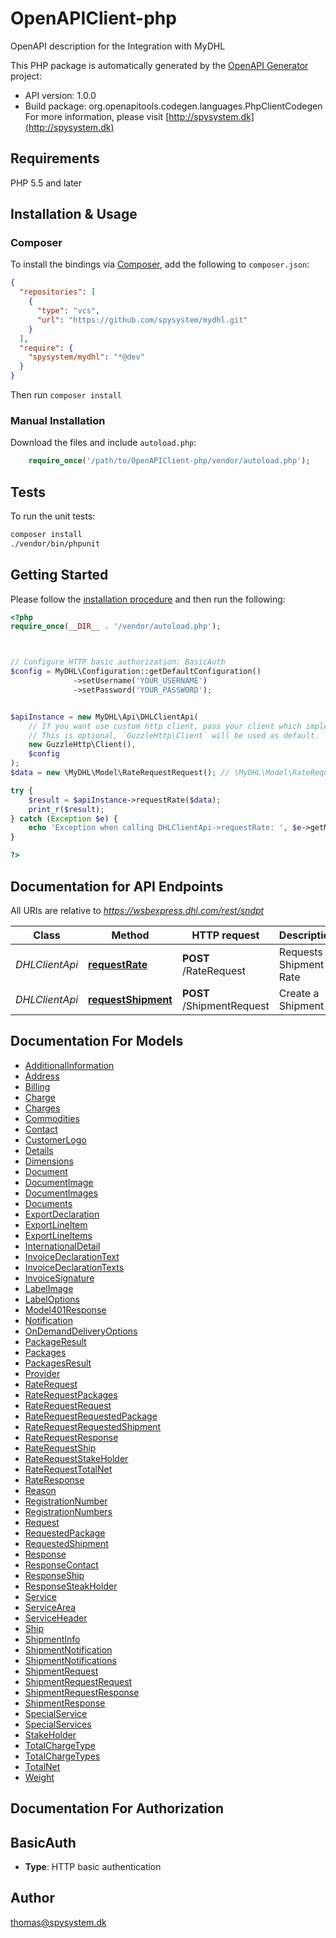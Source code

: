 # OpenAPIClient-php

OpenAPI description for the Integration with MyDHL

This PHP package is automatically generated by the [OpenAPI Generator](https://openapi-generator.tech) project:

- API version: 1.0.0
- Build package: org.openapitools.codegen.languages.PhpClientCodegen
For more information, please visit [http://spysystem.dk](http://spysystem.dk)

## Requirements

PHP 5.5 and later

## Installation & Usage

### Composer

To install the bindings via [Composer](http://getcomposer.org/), add the following to `composer.json`:

```json
{
  "repositories": [
    {
      "type": "vcs",
      "url": "https://github.com/spysystem/mydhl.git"
    }
  ],
  "require": {
    "spysystem/mydhl": "*@dev"
  }
}
```

Then run `composer install`

### Manual Installation

Download the files and include `autoload.php`:

```php
    require_once('/path/to/OpenAPIClient-php/vendor/autoload.php');
```

## Tests

To run the unit tests:

```bash
composer install
./vendor/bin/phpunit
```

## Getting Started

Please follow the [installation procedure](#installation--usage) and then run the following:

```php
<?php
require_once(__DIR__ . '/vendor/autoload.php');



// Configure HTTP basic authorization: BasicAuth
$config = MyDHL\Configuration::getDefaultConfiguration()
              ->setUsername('YOUR_USERNAME')
              ->setPassword('YOUR_PASSWORD');


$apiInstance = new MyDHL\Api\DHLClientApi(
    // If you want use custom http client, pass your client which implements `GuzzleHttp\ClientInterface`.
    // This is optional, `GuzzleHttp\Client` will be used as default.
    new GuzzleHttp\Client(),
    $config
);
$data = new \MyDHL\Model\RateRequestRequest(); // \MyDHL\Model\RateRequestRequest | Rate Request Data

try {
    $result = $apiInstance->requestRate($data);
    print_r($result);
} catch (Exception $e) {
    echo 'Exception when calling DHLClientApi->requestRate: ', $e->getMessage(), PHP_EOL;
}

?>
```

## Documentation for API Endpoints

All URIs are relative to *https://wsbexpress.dhl.com/rest/sndpt*

Class | Method | HTTP request | Description
------------ | ------------- | ------------- | -------------
*DHLClientApi* | [**requestRate**](docs/Api/DHLClientApi.md#requestrate) | **POST** /RateRequest | Requests a Shipment Rate
*DHLClientApi* | [**requestShipment**](docs/Api/DHLClientApi.md#requestshipment) | **POST** /ShipmentRequest | Create a Shipment


## Documentation For Models

 - [AdditionalInformation](docs/Model/AdditionalInformation.md)
 - [Address](docs/Model/Address.md)
 - [Billing](docs/Model/Billing.md)
 - [Charge](docs/Model/Charge.md)
 - [Charges](docs/Model/Charges.md)
 - [Commodities](docs/Model/Commodities.md)
 - [Contact](docs/Model/Contact.md)
 - [CustomerLogo](docs/Model/CustomerLogo.md)
 - [Details](docs/Model/Details.md)
 - [Dimensions](docs/Model/Dimensions.md)
 - [Document](docs/Model/Document.md)
 - [DocumentImage](docs/Model/DocumentImage.md)
 - [DocumentImages](docs/Model/DocumentImages.md)
 - [Documents](docs/Model/Documents.md)
 - [ExportDeclaration](docs/Model/ExportDeclaration.md)
 - [ExportLineItem](docs/Model/ExportLineItem.md)
 - [ExportLineItems](docs/Model/ExportLineItems.md)
 - [InternationalDetail](docs/Model/InternationalDetail.md)
 - [InvoiceDeclarationText](docs/Model/InvoiceDeclarationText.md)
 - [InvoiceDeclarationTexts](docs/Model/InvoiceDeclarationTexts.md)
 - [InvoiceSignature](docs/Model/InvoiceSignature.md)
 - [LabelImage](docs/Model/LabelImage.md)
 - [LabelOptions](docs/Model/LabelOptions.md)
 - [Model401Response](docs/Model/Model401Response.md)
 - [Notification](docs/Model/Notification.md)
 - [OnDemandDeliveryOptions](docs/Model/OnDemandDeliveryOptions.md)
 - [PackageResult](docs/Model/PackageResult.md)
 - [Packages](docs/Model/Packages.md)
 - [PackagesResult](docs/Model/PackagesResult.md)
 - [Provider](docs/Model/Provider.md)
 - [RateRequest](docs/Model/RateRequest.md)
 - [RateRequestPackages](docs/Model/RateRequestPackages.md)
 - [RateRequestRequest](docs/Model/RateRequestRequest.md)
 - [RateRequestRequestedPackage](docs/Model/RateRequestRequestedPackage.md)
 - [RateRequestRequestedShipment](docs/Model/RateRequestRequestedShipment.md)
 - [RateRequestResponse](docs/Model/RateRequestResponse.md)
 - [RateRequestShip](docs/Model/RateRequestShip.md)
 - [RateRequestStakeHolder](docs/Model/RateRequestStakeHolder.md)
 - [RateRequestTotalNet](docs/Model/RateRequestTotalNet.md)
 - [RateResponse](docs/Model/RateResponse.md)
 - [Reason](docs/Model/Reason.md)
 - [RegistrationNumber](docs/Model/RegistrationNumber.md)
 - [RegistrationNumbers](docs/Model/RegistrationNumbers.md)
 - [Request](docs/Model/Request.md)
 - [RequestedPackage](docs/Model/RequestedPackage.md)
 - [RequestedShipment](docs/Model/RequestedShipment.md)
 - [Response](docs/Model/Response.md)
 - [ResponseContact](docs/Model/ResponseContact.md)
 - [ResponseShip](docs/Model/ResponseShip.md)
 - [ResponseSteakHolder](docs/Model/ResponseSteakHolder.md)
 - [Service](docs/Model/Service.md)
 - [ServiceArea](docs/Model/ServiceArea.md)
 - [ServiceHeader](docs/Model/ServiceHeader.md)
 - [Ship](docs/Model/Ship.md)
 - [ShipmentInfo](docs/Model/ShipmentInfo.md)
 - [ShipmentNotification](docs/Model/ShipmentNotification.md)
 - [ShipmentNotifications](docs/Model/ShipmentNotifications.md)
 - [ShipmentRequest](docs/Model/ShipmentRequest.md)
 - [ShipmentRequestRequest](docs/Model/ShipmentRequestRequest.md)
 - [ShipmentRequestResponse](docs/Model/ShipmentRequestResponse.md)
 - [ShipmentResponse](docs/Model/ShipmentResponse.md)
 - [SpecialService](docs/Model/SpecialService.md)
 - [SpecialServices](docs/Model/SpecialServices.md)
 - [StakeHolder](docs/Model/StakeHolder.md)
 - [TotalChargeType](docs/Model/TotalChargeType.md)
 - [TotalChargeTypes](docs/Model/TotalChargeTypes.md)
 - [TotalNet](docs/Model/TotalNet.md)
 - [Weight](docs/Model/Weight.md)


## Documentation For Authorization



## BasicAuth


- **Type**: HTTP basic authentication


## Author

thomas@spysystem.dk

